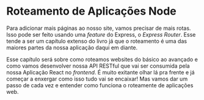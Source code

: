 # Roteamento de Aplicações Node

Para adicionar mais páginas ao nosso site, vamos precisar de mais rotas. Isso pode ser feito usando uma _feature_ do Express, o *Express Router*. Esse tende a ser um capítulo extenso do livro já que o roteamento é uma das maiores partes da nossa aplicação daqui em diante.

Esse capítulo será sobre como roteamos websites do básico ao avançado e como vamos desenvolver nossa API RESTful que vai ser consumida pela nossa Aplicação React no _frontend_. É muito exitante olhar lá pra frente e já começar a enxergar como isso tudo vai se encaixar! Mas vamos dar um passo de cada vez e entender como funciona o roteamente de aplicações web.
